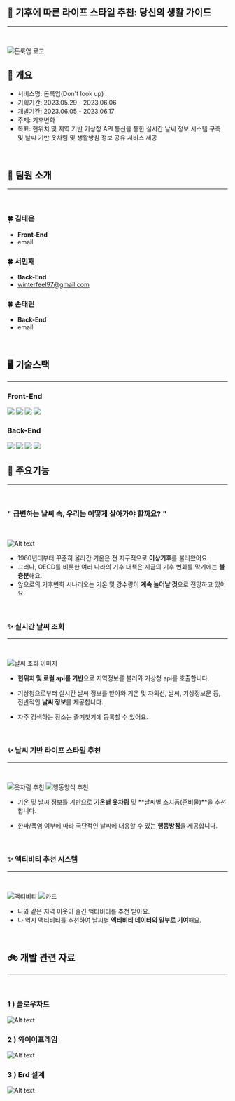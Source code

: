 ## 📢 **기후에 따른 라이프 스타일 추천: 당신의 생활 가이드**

---

<br>

![돈룩업 로고](../../do-not-look-up/donotlookup/../donotlookup-front/front/src/assets/로고-edited-2.png)

## 📌 **개요**

- 서비스명: 돈룩업(Don't look up)
- 기획기간: 2023.05.29 - 2023.06.06
- 개발기간: 2023.06.05 - 2023.06.17
- 주제: 기후변화
- 목표: 현위치 및 지역 기반 기상청 API 통신을 통한 실시간 날씨 정보 시스템 구축 및 날씨 기반 옷차림 및 생활방침 정보 공유 서비스 제공

<br>

## 🧐 **팀원 소개**

---

<br>

### 🍀 **김태은**

- **Front-End**
- email

### 🍀 **서민재**

- **Back-End**
- winterfeel97@gmail.com

### 🍀 **손태린**

- **Back-End**
- email

<br>

## 🖥 **기술스택**

---

### **Front-End**

<img src="https://img.shields.io/badge/html5-E34F26?style=for-the-badge&logo=html5&logoColor=white"> 
 <img src="https://img.shields.io/badge/javascript-F7DF1E?style=for-the-badge&logo=javascript&logoColor=black"> 
<img src="https://img.shields.io/badge/css-1572B6?style=for-the-badge&logo=css3&logoColor=white"> 
<img src="https://img.shields.io/badge/react-61DAFB?style=for-the-badge&logo=react&logoColor=black">

<br>

### **Back-End**

<img src="https://img.shields.io/badge/javascript-F7DF1E?style=for-the-badge&logo=javascript&logoColor=black">
<img src="https://img.shields.io/badge/node.js-339933?style=for-the-badge&logo=Node.js&logoColor=white">
<img src="https://img.shields.io/badge/express-000000?style=for-the-badge&logo=express&logoColor=white">
<img src="https://img.shields.io/badge/mongoDB-47A248?style=for-the-badge&logo=MongoDB&logoColor=white">

<br>

## 📢 **주요기능**

---

<br>

### **" 급변하는 날씨 속, 우리는 어떻게 살아가야 할까요? "**

<br>

![Alt text](image-8.png)

- 1960년대부터 꾸준히 올라간 기온은 전 지구적으로 **이상기후**를 불러왔어요.
- 그러나, OECD를 비롯한 여러 나라의 기후 대책은 지금의 기후 변화를 막기에는 **불충분**해요.
- 앞으로의 기후변화 시나리오는 기온 및 강수량이 **계속 늘어날 것**으로 전망하고 있어요.

<br>

### ✨ **실시간 날씨 조회**

---

<br>

![날씨 조회 이미지](image.png)

- **현위치 및 로컬 api를 기반**으로 지역정보를 불러와 기상청 api를 호출합니다.
- 기상청으로부터 실시간 날씨 정보를 받아와 기온 및 자외선, 날씨, 기상정보문 등, 전반적인 **날씨 정보**를 제공합니다.
- 자주 검색하는 장소는 즐겨찾기에 등록할 수 있어요.

  <br>

### ✨ **날씨 기반 라이프 스타일 추천**

---

<br>

![옷차림 추천](image-1.png)
![행동양식 추천](image-2.png)

- 기온 및 날씨 정보를 기반으로 **기온별 옷차림** 및 **날씨별 소지품(준비물)**을 추천합니다.
- 한파/폭염 여부에 따라 극단적인 날씨에 대응할 수 있는 **행동방침**을 제공합니다.

  <br>

### ✨ **액티비티 추천 시스템**

---

<br>

![액티비티](image-3.png)
![카드](image-4.png)

- 나와 같은 지역 이웃이 즐긴 액티비티를 추천 받아요.
- 나 역시 액티비티를 추천하여 날씨별 **액티비티 데이터의 일부로 기여**해요.

<br>

## 🚲 **개발 관련 자료**

---

<br>

### **1 ) 플로우차트**

![Alt text](image-5.png)
<br>

### **2 ) 와이어프레임**

![Alt text](image-6.png)
<br>

### **3 ) Erd 설계**

![Alt text](image-7.png)
